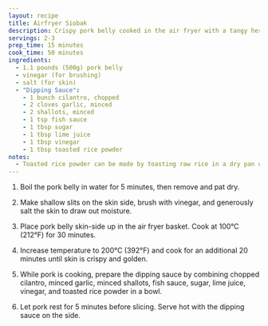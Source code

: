 ```yaml
---
layout: recipe
title: Airfryer Siobak
description: Crispy pork belly cooked in the air fryer with a tangy herb dipping sauce
servings: 2-3
prep_time: 15 minutes
cook_time: 50 minutes
ingredients:
  - 1.1 pounds (500g) pork belly
  - vinegar (for brushing)
  - salt (for skin)
  - "Dipping Sauce":
    - 1 bunch cilantro, chopped
    - 2 cloves garlic, minced
    - 2 shallots, minced
    - 1 tsp fish sauce
    - 1 tbsp sugar
    - 1 tbsp lime juice
    - 1 tbsp vinegar
    - 1 tbsp toasted rice powder
notes:
  - Toasted rice powder can be made by toasting raw rice in a dry pan until golden, then grinding to a powder
---
```


1. Boil the pork belly in water for 5 minutes, then remove and pat dry.

2. Make shallow slits on the skin side, brush with vinegar, and generously salt the skin to draw out moisture.

3. Place pork belly skin-side up in the air fryer basket. Cook at 100°C (212°F) for 30 minutes.

4. Increase temperature to 200°C (392°F) and cook for an additional 20 minutes until skin is crispy and golden.

5. While pork is cooking, prepare the dipping sauce by combining chopped cilantro, minced garlic, minced shallots, fish sauce, sugar, lime juice, vinegar, and toasted rice powder in a bowl.

6. Let pork rest for 5 minutes before slicing. Serve hot with the dipping sauce on the side.
